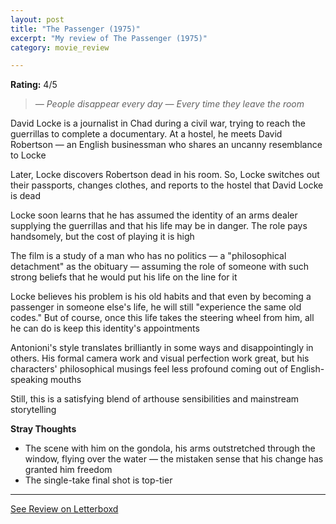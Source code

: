 ```yaml
---
layout: post
title: "The Passenger (1975)"
excerpt: "My review of The Passenger (1975)"
category: movie_review

---
```


**Rating:** 4/5

<blockquote><i>— People disappear every day
</i><i>— Every time they leave the room</i></blockquote>David Locke is a journalist in Chad during a civil war, trying to reach the guerrillas to complete a documentary. At a hostel, he meets David Robertson — an English businessman who shares an uncanny resemblance to Locke

Later, Locke discovers Robertson dead in his room. So, Locke switches out their passports, changes clothes, and reports to the hostel that David Locke is dead

Locke soon learns that he has assumed the identity of an arms dealer supplying the guerrillas and that his life may be in danger. The role pays handsomely, but the cost of playing it is high

The film is a study of a man who has no politics — a "philosophical detachment" as the obituary — assuming the role of someone with such strong beliefs that he would put his life on the line for it

Locke believes his problem is his old habits and that even by becoming a passenger in someone else's life, he will still "experience the same old codes." But of course, once this life takes the steering wheel from him, all he can do is keep this identity's appointments

Antonioni's style translates brilliantly in some ways and disappointingly in others. His formal camera work and visual perfection work great, but his characters' philosophical musings feel less profound coming out of English-speaking mouths

Still, this is a satisfying blend of arthouse sensibilities and mainstream storytelling

<b>Stray Thoughts</b>
* The scene with him on the gondola, his arms outstretched through the window, flying over the water — the mistaken sense that his change has granted him freedom
* The single-take final shot is top-tier

<hr>

[See Review on Letterboxd](https://boxd.it/4LWY8P)
